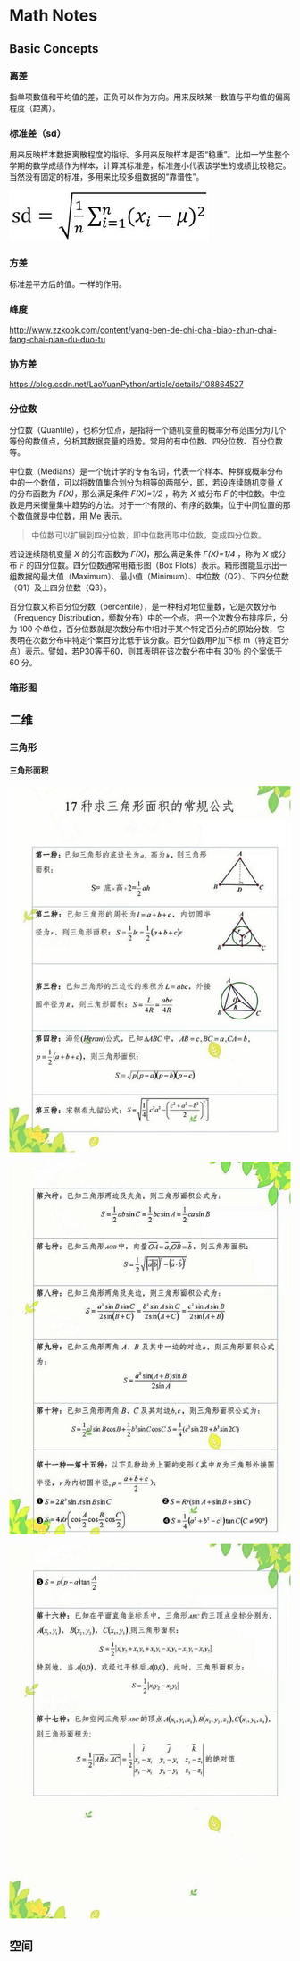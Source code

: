 # Math Notes

## Basic Concepts

### 离差

指单项数值和平均值的差，正负可以作为方向。用来反映某一数值与平均值的偏离程度（距离）。

### **标准差（sd）**

用来反映样本数据离散程度的指标。多用来反映样本是否“稳重”。比如一学生整个学期的数学成绩作为样本，计算其标准差，标准差小代表该学生的成绩比较稳定。当然没有固定的标准，多用来比较多组数据的“靠谱性”。

![image-20220117120610912](_images/MathNotes.assets/image-20220117120610912.png)

### 方差

标准差平方后的值。一样的作用。

### 峰度

http://www.zzkook.com/content/yang-ben-de-chi-chai-biao-zhun-chai-fang-chai-pian-du-duo-tu

### 协方差

https://blog.csdn.net/LaoYuanPython/article/details/108864527

### 分位数

分位数（Quantile），也称分位点，是指将一个随机变量的概率分布范围分为几个等份的数值点，分析其数据变量的趋势。常用的有中位数、四分位数、百分位数等。

中位数（Medians）是一个统计学的专有名词，代表一个样本、种群或概率分布中的一个数值，可以将数值集合划分为相等的两部分，即，若设连续随机变量 *X* 的分布函数为 *F(X)*，那么满足条件 *F(X)=1/2* ，称为 *X* 或分布 *F* 的中位数。中位数是用来衡量集中趋势的方法。对于一个有限的、有序的数集，位于中间位置的那个数值就是中位数，用 Me 表示。

> 中位数可以扩展到四分位数，即中位数再取中位数，变成四分位数。

若设连续随机变量 *X* 的分布函数为 *F(X)*，那么满足条件 *F(X)=1/4* ，称为 *X* 或分布 *F* 的四分位数。四分位数通常用箱形图（Box Plots）表示。箱形图能显示出一组数据的最大值（Maximum）、最小值（Minimum）、中位数（Q2）、下四分位数（Q1）及上四分位数（Q3）。

百分位数又称百分位分数（percentile），是一种相对地位量数，它是次数分布（Frequency Distribution，频数分布）中的一个点。把一个次数分布排序后，分为 100 个单位，百分位数就是次数分布中相对于某个特定百分点的原始分数，它表明在次数分布中特定个案百分比低于该分数。百分位数用P加下标 m（特定百分点）表示。譬如，若P30等于60，则其表明在该次数分布中有 30％ 的个案低于 60 分。

### 箱形图





## 二维

### 三角形

#### 三角形面积

![img](_images/MathNotes.asserts/u=3116021265,2131144796&fm=173&app=25&f=JPEG.jpeg)

![img](_images/MathNotes.asserts/u=4168465670,1246229844&fm=173&app=25&f=JPEG.jpeg)

![img](_images/MathNotes.asserts/u=1382130740,3481623148&fm=173&app=25&f=JPEG.jpeg)







## 空间

